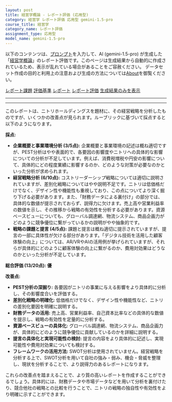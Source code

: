 ```yaml
---
layout: post
title: 経営学概論 - レポート評価 (応用型)
category: 経営学 レポート評価 応用型 gemini-1.5-pro
course_title: 経営学
category_name: レポート評価
assignment_type: 応用型
model_name: gemini-1.5-pro
---
```


以下のコンテンツは、[プロンプト](http://127.0.0.1:8000/generated/経営学/gemini-1.5-pro/prompt_レポート評価-応用型.md)を入力して、AI (gemini-1.5-pro) が生成した「[経営学概論](/contents/経営学/)」のレポート評価です。このページは生成結果から自動的に作成されているため、表示が乱れている場合があることをご容赦ください。
データセット作成の目的と利用上の注意および生成の方法については[About](/About)を御覧ください。

[レポート課題](../レポート課題-応用型)
[評価基準](../評価基準-応用型)
[レポート](../レポート-応用型)
[レポート評価](../レポート評価-応用型)
[生成結果のみを表示](http://127.0.0.1:8000/generated/経営学/gemini-1.5-pro/レポート評価-応用型.md)
  

***
***
  
このレポートは、ニトリホールディングスを題材に、その経営戦略を分析したものですが、いくつかの改善点が見られます。ルーブリックに基づいて採点すると以下のようになります。

**採点:**

* **企業概要と事業環境分析 (3/5点):** 企業概要と事業環境の記述は概ね適切ですが、PEST分析はやや表面的で、各要因の影響度やニトリへの具体的な影響についての分析が不足しています。例えば、消費税増税や円安の影響について、具体的にどの程度業績に影響するのか、どのような対策が必要なのかといった分析が求められます。
* **経営戦略分析 (6/10点):** コストリーダーシップ戦略については適切に説明されていますが、差別化戦略についてはやや説明不足です。ニトリは低価格だけでなく、デザイン性や機能性も重視しており、この点についてより深く掘り下げる必要があります。また、「財務データによる裏付け」の部分では、具体的な数値が提示されておらず、説得力に欠けます。売上高や営業利益率の数値を示し、その推移から戦略の有効性を分析する必要があります。資源ベースビューについても、グローバル調達網、物流システム、商品企画力がどのように競争優位に繋がっているかの説明がやや抽象的です。
* **戦略の課題と提言 (4/5点):** 課題と提言は概ね適切に提示されていますが、提言の一部に具体性が欠ける部分があります。「デジタル技術を活用した顧客体験の向上」については、AR/VRやAIの活用例が挙げられていますが、それらが具体的にどのように顧客体験の向上に繋がるのか、費用対効果はどうなのかといった分析が不足しています。


**総合評価 (13/20点): 優**

**改善点:**

* **PEST分析の深掘り:** 各要因がニトリの事業に与える影響をより具体的に分析し、その影響度合いを評価する。
* **差別化戦略の明確化:** 低価格だけでなく、デザイン性や機能性など、ニトリの差別化要因を明確に説明する。
* **財務データの活用:** 売上高、営業利益率、自己資本比率などの具体的な数値を提示し、戦略の有効性を定量的に分析する。
* **資源ベースビューの具体化:** グローバル調達網、物流システム、商品企画力が、具体的にどのように競争優位に貢献しているのかを詳細に説明する。
* **提言の具体化と実現可能性の検討:** 提言の内容をより具体的に記述し、実現可能性や費用対効果についても検討する。
* **フレームワークの活用方法:** SWOT分析は使用されていません。経営戦略を分析する上で、SWOT分析を用いて自社の強み・弱み、機会・脅威を整理し、現状を分析することで、より説得力のあるレポートになります。


これらの改善点を踏まえることで、より質の高いレポートを作成することができるでしょう。具体的には、財務データや市場データなどを用いて分析を裏付けたり、競合他社の戦略との比較を行うことで、ニトリの戦略の独自性や有効性をより明確に示すことができます。
